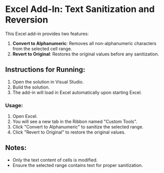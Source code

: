 # Excel Add-In: Text Sanitization and Reversion

This Excel add-in provides two features:
1. **Convert to Alphanumeric**: Removes all non-alphanumeric characters from the selected cell range.
2. **Revert to Original**: Restores the original values before any sanitization.

## Instructions for Running:

1. Open the solution in Visual Studio.
2. Build the solution.
3. The add-in will load in Excel automatically upon starting Excel.

### Usage:
1. Open Excel.
2. You will see a new tab in the Ribbon named "Custom Tools".
3. Click "Convert to Alphanumeric" to sanitize the selected range.
4. Click "Revert to Original" to restore the original values.

## Notes:
- Only the text content of cells is modified.
- Ensure the selected range contains text for proper sanitization.

